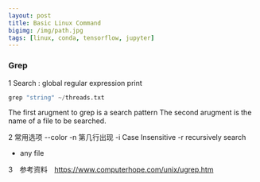 ```yaml
---
layout: post
title: Basic Linux Command
bigimg: /img/path.jpg
tags: [linux, conda, tensorflow, jupyter]
---
```


### Grep
1 Search : global regular expression print 
```Python
grep "string" ~/threads.txt
```
The first arugment to grep is a search pattern
The second arugment is the name of a file to be searched.

2 常用选项
--color
-n 第几行出现
-i Case  Insensitive
-r recursively search 
* any file

3　参考资料　https://www.computerhope.com/unix/ugrep.htm


